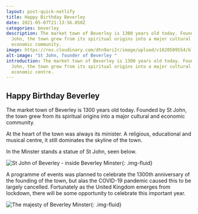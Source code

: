 ```yaml
---
layout: post-quick-netlify
title: Happy Birthday Beverley
date: 2021-05-07T21:13:56.850Z
categories: beverley
description: The market town of Beverley is 1300 years old today. Founded by St
  John, the town grew from its spiritual origins into a major cultural and
  economic community.
image: https://res.cloudinary.com/dtn9ari2r/image/upload/v1620509554/blog/A01374D6-BEE1-4C15-B457-395E136F43B2.jpg
alt-image: "St John, founder of Beverley "
introduction: The market town of Beverley is 1300 years old today. Founded by St
  John, the town grew from its spiritual origins into a major cultural and
  economic centre.
---
```

## Happy Birthday Beverley

The market town of Beverley is 1300 years old today. Founded by St John, the town grew from its spiritual origins into a major cultural and economic community.

At the heart of the town was always its minister. A religious, educational and musical centre, it still dominates the skyline of the town.

In the Minster stands a statue of St John, seen below.

![St John of Beverley - inside Beverley Minster](https://res.cloudinary.com/dtn9ari2r/image/upload/v1620509555/blog/BD0A1D1C-2C89-4248-80FA-61CFF5613E75.jpg "St John of Beverley stands proudly inside Beverley Minster"){: .img-fluid}

A programme of events was planned to celebrate the 1300th anniversary of the founding of the town, but alas the COVID-19 pandemic caused this to be largely cancelled. Fortunately as the United Kingdom emerges from lockdown, there will be some opportunity to celebrate this important year.

![The majesty of Beverley Minster](https://res.cloudinary.com/dtn9ari2r/image/upload/v1620509553/blog/83C74E86-4AAA-4D39-8930-5DC866B0B401.jpg "The majesty of Beverley Minster"){: .img-fluid}